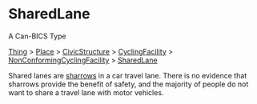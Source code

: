 # SharedLane

A Can-BICS Type

[Thing](https://schema.org/Thing) > [Place](https://schema.org/Place) > [CivicStructure](https://schema.org/CivicStructure) > [CyclingFacility](CyclingFacility) > [NonConformingCyclingFacility](NonConformingCyclingFacility) > [SharedLane](SharedLane)

Shared lanes are [sharrows](https://dictionary.cambridge.org/dictionary/english/sharrow) in a car travel lane. There is no evidence that sharrows provide the benefit of safety, and the majority of people do not want to share a travel lane with motor vehicles.
